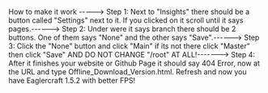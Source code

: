 How to make it work -----> 
        Step 1: Next to "Insights" there should be a button called "Settings" next to it. If you clicked on it scroll until it says pages.------>
        Step 2: Under were it says branch there should be 2 buttons. One of them says "None" and the other says "Save".------>
        Step 3: Click the "None" button and click "Main" if its not there click "Master" then click "Save" AND DO NOT CHANGE "/root" AT ALL!------->
        Step 4: After it finishes your website or Github Page it should say 404 Error, now at the URL and type Offline_Download_Version.html. Refresh and now you have Eaglercraft 1.5.2 with better FPS!
